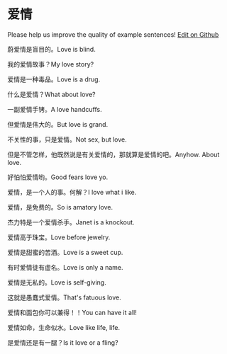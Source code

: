 # 爱情

Please help us improve the quality of example sentences! [Edit on Github](https://github.com/jiyushe/jiyu-example-sentence-source/blob/main/chinese/aiqing.md)

<p><span class="chinese">蔚爱情是盲目的。</span><span class="english">Love is blind.</span></p>

<p><span class="chinese">我的爱情故事？</span><span class="english">My love story?</span></p>

<p><span class="chinese">爱情是一种毒品。</span><span class="english">Love is a drug.</span></p>

<p><span class="chinese">什么是爱情？</span><span class="english">What about love?</span></p>

<p><span class="chinese">一副爱情手铐。</span><span class="english">A love handcuffs.</span></p>

<p><span class="chinese">但爱情是伟大的。</span><span class="english">But love is grand.</span></p>

<p><span class="chinese">不关性的事，只是爱情。</span><span class="english">Not sex, but love.</span></p>

<p><span class="chinese">但是不管怎样，他既然说是有关爱情的，那就算是爱情的吧。</span><span class="english">Anyhow. About love.</span></p>

<p><span class="chinese">好怕怕爱情哟。</span><span class="english">Good fears love yo.</span></p>

<p><span class="chinese">爱情，是一个人的事。何解？</span><span class="english">I love what i like.</span></p>

<p><span class="chinese">爱情，是免费的。</span><span class="english">So is amatory love.</span></p>

<p><span class="chinese">杰力特是一个爱情杀手。</span><span class="english">Janet is a knockout.</span></p>

<p><span class="chinese">爱情高于珠宝。</span><span class="english">Love before jewelry.</span></p>

<p><span class="chinese">爱情是甜蜜的苦酒。</span><span class="english">Love is a sweet cup.</span></p>

<p><span class="chinese">有时爱情徒有虚名。</span><span class="english">Love is only a name.</span></p>

<p><span class="chinese">爱情是无私的。</span><span class="english">Love is self-giving.</span></p>

<p><span class="chinese">这就是愚蠢式爱情。</span><span class="english">That's fatuous love.</span></p>

<p><span class="chinese">爱情和面包你可以兼得！！</span><span class="english">You can have it all!</span></p>

<p><span class="chinese">爱情如命，生命似水。</span><span class="english">Love like life, life.</span></p>

<p><span class="chinese">是爱情还是有一腿？</span><span class="english">Is it love or a fling?</span></p>

